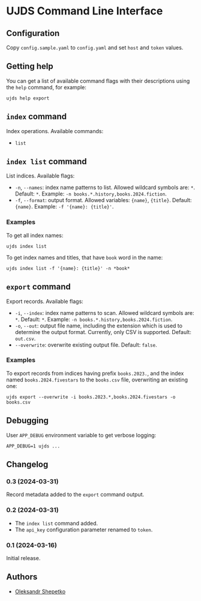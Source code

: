 # UJDS Command Line Interface

## Configuration

Copy `config.sample.yaml` to `config.yaml` and set `host` and `token` values.

## Getting help

You can get a list of available command flags with their descriptions using the `help` command, for example:

```shell
ujds help export
```

## `index` command

Index operations. Available commands:

- `list`

## `index list` command

List indices. Available flags:

- `-n`, `--names`: index name patterns to list. Allowed wildcard symbols are: `*`. Default: `*`.
  Example: `-n books.*.history,books.2024.fiction`.
- `-f`, `--format`: output format. Allowed variables: `{name}`, `{title}`. Default: `{name}`.
  Example: `-f '{name}: {title}'`.

### Examples

To get all index names:

```shell
ujds index list
```

To get index names and titles, that have `book` word in the name:

```shell
ujds index list -f '{name}: {title}' -n *book*
```

## `export` command

Export records. Available flags:

- `-i`, `--index`: index name patterns to scan. Allowed wildcard symbols are: `*`. Default: `*`.
  Example: `-n books.*.history,books.2024.fiction`.
- `-o`, `--out`: output file name, including the extension which is used to determine the output format. Currently, only
  CSV is supported. Default: `out.csv`.
- `--overwrite`: overwrite existing output file. Default: `false`.

### Examples

To export records from indices having prefix `books.2023.`, and the index named `books.2024.fivestars` to
the `books.csv` file, overwriting an existing one:

```shell
ujds export --overwrite -i books.2023.*,books.2024.fivestars -o books.csv
```

## Debugging

User `APP_DEBUG` environment variable to get verbose logging:

```shell
APP_DEBUG=1 ujds ...
```

## Changelog

### 0.3 (2024-03-31)

Record metadata added to the `export` command output.

### 0.2 (2024-03-31)

- The `index list` command added.
- The `api_key` configuration parameter renamed to `token`.

### 0.1 (2024-03-16)

Initial release.

## Authors

- [Oleksandr Shepetko](https://shepetko.com)
